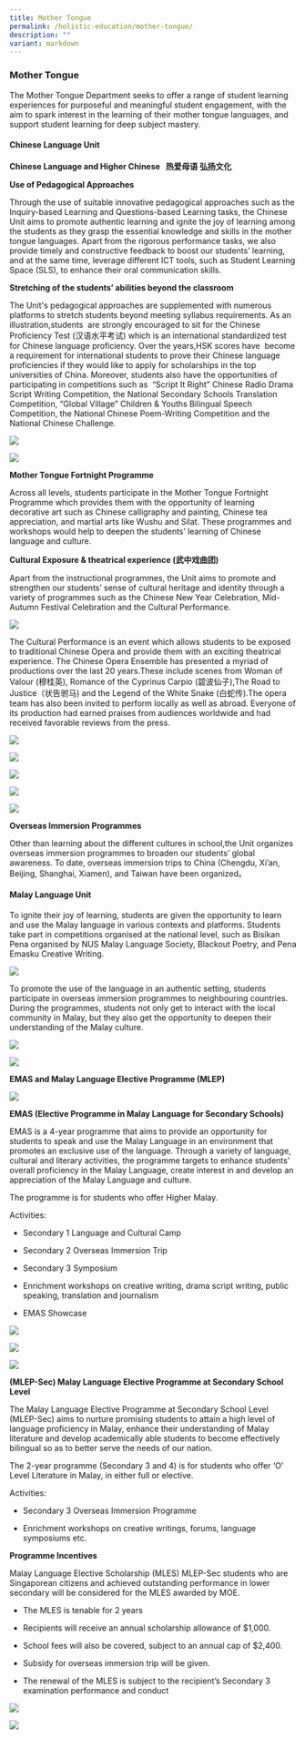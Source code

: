 ```yaml
---
title: Mother Tongue
permalink: /holistic-education/mother-tongue/
description: ""
variant: markdown
---
```

### Mother Tongue

The Mother Tongue Department seeks to offer a range of student learning experiences for purposeful and meaningful student engagement, with the aim to spark interest in the learning of their mother tongue languages, and support student learning for deep subject mastery.

#### Chinese Language Unit

 **Chinese Language and Higher Chinese   热爱母语 弘扬文化**
 
 **Use of Pedagogical Approaches**
 
Through the use of suitable innovative pedagogical approaches such as the Inquiry-based Learning and Questions-based Learning tasks, the Chinese Unit aims to promote authentic learning and ignite the joy of learning among the students as they grasp the essential knowledge and skills in the mother tongue languages. Apart from the rigorous performance tasks, we also provide timely and constructive feedback to boost our students’ learning, and at the same time, leverage different ICT tools, such as Student Learning Space (SLS), to enhance their oral communication skills.

**Stretching of the students’ abilities beyond the classroom**

  
The Unit's pedagogical approaches are supplemented with numerous platforms to stretch students beyond meeting syllabus requirements. As an illustration,students  are strongly encouraged to sit for the Chinese Proficiency Test (汉语水平考试) which is an international standardized test for Chinese language proficiency. Over the years,HSK scores have  become a requirement for international students to prove their Chinese language proficiencies if they would like to apply for scholarships in the top universities of China. Moreover, students also have the opportunities of participating in competitions such as  “Script It Right” Chinese Radio Drama Script Writing Competition, the National Secondary Schools Translation Competition, “Global Village” Children & Youths Bilingual Speech Competition, the National Chinese Poem-Writing Competition and the National Chinese Challenge.
  
![](/images/chinese%201.jpeg)

![](/images/chinese%202.jpeg)


**Mother Tongue Fortnight Programme**

Across all levels, students participate in the Mother Tongue Fortnight Programme which provides them with the opportunity of learning decorative art such as Chinese calligraphy and painting, Chinese tea appreciation, and martial arts like Wushu and Silat. These programmes and workshops would help to deepen the students’ learning of Chinese language and culture.



**Cultural Exposure & theatrical experience (武中戏曲团)**

Apart from the instructional programmes, the Unit aims to promote and strengthen our students’ sense of cultural heritage and identity through a variety of programmes such as the Chinese New Year Celebration, Mid-Autumn Festival Celebration and the Cultural Performance.

  
![](/images/chinese%203.jpeg)

The Cultural Performance is an event which allows students to be exposed to traditional Chinese Opera and provide them with an exciting theatrical experience. The Chinese Opera Ensemble has presented a myriad of productions over the last 20 years.These include scenes from Woman of Valour (穆桂英), Romance of the Cyprinus Carpio (碧波仙子),The Road to Justice（状告驸马) and the Legend of the White Snake (白蛇传).The opera team has also been invited to perform locally as well as abroad. Everyone of its production had earned praises from audiences worldwide and had received favorable reviews from the press.




  
![](/images/chinese%204.jpeg)

![](/images/IMG_5428.jpg)

![](/images/Screenshot_2024_06_27_at_11_47_13.png)

![](/images/Screenshot_2024_06_27_at_11_47_22.png)

![](/images/Screenshot_2024_06_27_at_11_48_01.png)

**Overseas Immersion Programmes**

Other than learning about the different cultures in school,the Unit organizes overseas immersion programmes to broaden our students’ global awareness. To date, overseas immersion trips to China (Chengdu, Xi’an, Beijing, Shanghai, Xiamen), and Taiwan have been organized。
  
#### Malay Language Unit

  

To ignite their joy of learning, students are given the opportunity to learn and use the Malay language in various contexts and platforms. Students take part in competitions organised at the national level, such as Bisikan Pena organised by NUS Malay Language Society, Blackout Poetry, and Pena Emasku Creative Writing.

![](/images/Screenshot_2024_06_27_at_11_54_42.png)


To promote the use of the language in an authentic setting, students participate in overseas immersion programmes to neighbouring countries. During the programmes, students not only get to interact with the local community in Malay, but they also get the opportunity to deepen their understanding of the Malay culture.


![](/images/Screenshot_2024_06_27_at_11_55_07.png)

![](/images/Screenshot_2024_06_27_at_11_55_18.png)




  **EMAS and Malay Language Elective Programme (MLEP)**
	

![](/images/Screenshot_2024_06_27_at_11_55_39.png)

**EMAS (Elective Programme in Malay Language for Secondary Schools)**

EMAS is a 4-year programme that aims to provide an opportunity for students to speak and use the Malay Language in an environment that promotes an exclusive use of the language. Through a variety of language, cultural and literary activities, the programme targets to enhance students’ overall proficiency in the Malay Language, create interest in and develop an appreciation of the Malay Language and culture.

The programme is for students who offer Higher Malay.  

Activities: 

*   Secondary 1 Language and Cultural Camp
    
*   Secondary 2 Overseas Immersion Trip
    
*   Secondary 3 Symposium
    
*   Enrichment workshops on creative writing, drama script writing, public speaking, translation and journalism
    
*   EMAS Showcase
    

![](/images/Screenshot_2024_06_27_at_11_55_46.png)

![](/images/Screenshot_2024_06_27_at_11_55_51.png)

![](/images/Screenshot_2024_06_27_at_11_56_02.png)


**(MLEP-Sec) Malay Language Elective Programme at Secondary School Level**


The Malay Language Elective Programme at Secondary School Level (MLEP-Sec) aims to nurture promising students to attain a high level of language proficiency in Malay, enhance their understanding of Malay literature and develop academically able students to become effectively bilingual so as to better serve the needs of our nation. 

The 2-year programme (Secondary 3 and 4) is for students who offer ‘O’ Level Literature in Malay, in either full or elective. 

Activities:

* Secondary 3 Overseas Immersion Programme
    
*   Enrichment workshops on creative writings, forums, language symposiums etc.

**Programme Incentives**

Malay Language Elective Scholarship (MLES) MLEP-Sec students who are Singaporean citizens and achieved outstanding performance in lower secondary will be considered for the MLES awarded by MOE.



*   The MLES is tenable for 2 years 
    
*   Recipients will receive an annual scholarship allowance of $1,000. 
    
*   School fees will also be covered, subject to an annual cap of $2,400.  
    
*   Subsidy for overseas immersion trip will be given.
    
*   The renewal of the MLES is subject to the recipient’s Secondary 3 examination performance and conduct
    

![](/images/Screenshot_2024_06_27_at_11_56_08.png)

![](/images/Screenshot_2024_06_27_at_11_56_15.png)